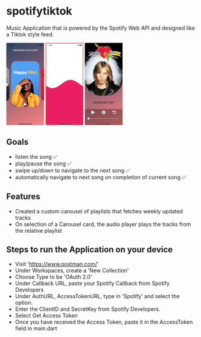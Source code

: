 # spotifytiktok

Music Application that is powered by the Spotify Web API and designed like a Tiktok style feed.


<img src="Image/PlayListScreen.png" width="100" >    <img src="Image/LoadingScreen.png" width="100" >    <img src="Image/TrackScreen.png" width="100" >


## Goals
- listen the song ✅
- play/pause the song ✅
- swipe up/down to navigate to the next song ✅
- automatically navigate to next song on completion of current song ✅

## Features
- Created a custom carousel of playlists that fetches weekly updated tracks
- On selection of a Carousel card, the audio player plays the tracks from the relative playlist


## Steps to run the Application on your device

- Visit 'https://www.postman.com/'
- Under Workspaces, create a 'New Collection'
- Choose Type to be 'OAuth 2.0'
- Under Callback URL, paste your Spotify Callback from Spotify Developers
- Under AuthURL, AccessTokenURL, type in 'Spotify' and select the option.
- Enter the ClientID and SecretKey from Spotify Developers.
- Select Get Access Token
- Once you have received the Access Token, paste it in the AccessToken field in main.dart
